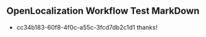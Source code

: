 ## OpenLocalization Workflow Test MarkDown
* cc34b183-60f8-4f0c-a55c-3fcd7db2c1d1 
thanks!<!--HONumber=Mar16_HO2-->
